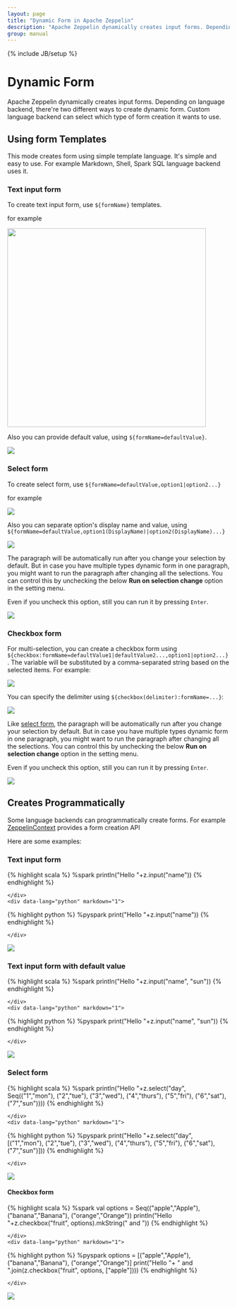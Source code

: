 ```yaml
---
layout: page
title: "Dynamic Form in Apache Zeppelin"
description: "Apache Zeppelin dynamically creates input forms. Depending on language backend, there're two different ways to create dynamic form."
group: manual
---
```

<!--
Licensed under the Apache License, Version 2.0 (the "License");
you may not use this file except in compliance with the License.
You may obtain a copy of the License at

http://www.apache.org/licenses/LICENSE-2.0

Unless required by applicable law or agreed to in writing, software
distributed under the License is distributed on an "AS IS" BASIS,
WITHOUT WARRANTIES OR CONDITIONS OF ANY KIND, either express or implied.
See the License for the specific language governing permissions and
limitations under the License.
-->
{% include JB/setup %}

# Dynamic Form

<div id="toc"></div>

Apache Zeppelin dynamically creates input forms. Depending on language backend, there're two different ways to create dynamic form.
Custom language backend can select which type of form creation it wants to use.

## Using form Templates

This mode creates form using simple template language. It's simple and easy to use. For example Markdown, Shell, Spark SQL language backend uses it.

### Text input form

To create text input form, use `${formName}` templates.

for example

<img class="img-responsive" src="/assets/themes/zeppelin/img/screenshots/form_input.png" width="450px" />


Also you can provide default value, using `${formName=defaultValue}`.

<img src="../assets/themes/zeppelin/img/screenshots/form_input_default.png" />


### Select form

To create select form, use `${formName=defaultValue,option1|option2...}`

for example

<img src="../assets/themes/zeppelin/img/screenshots/form_select.png" />

Also you can separate option's display name and value, using `${formName=defaultValue,option1(DisplayName)|option2(DisplayName)...}`

<img src="../assets/themes/zeppelin/img/screenshots/form_select_displayname.png" />

The paragraph will be automatically run after you change your selection by default.
But in case you have multiple types dynamic form in one paragraph, you might want to run the paragraph after changing all the selections.
You can control this by unchecking the below **Run on selection change** option in the setting menu.

Even if you uncheck this option, still you can run it by pressing `Enter`.

<img src="../assets/themes/zeppelin/img/screenshots/selectForm-checkbox.png" />

### Checkbox form

For multi-selection, you can create a checkbox form using `${checkbox:formName=defaultValue1|defaultValue2...,option1|option2...}`. The variable will be substituted by a comma-separated string based on the selected items. For example:

<img src="../assets/themes/zeppelin/img/screenshots/form_checkbox.png">

You can specify the delimiter using `${checkbox(delimiter):formName=...}`:

<img src="../assets/themes/zeppelin/img/screenshots/form_checkbox_delimiter.png">

Like [select form](#select-form), the paragraph will be automatically run after you change your selection by default.
But in case you have multiple types dynamic form in one paragraph, you might want to run the paragraph after changing all the selections.
You can control this by unchecking the below **Run on selection change** option in the setting menu.

Even if you uncheck this option, still you can run it by pressing `Enter`.

<img src="../assets/themes/zeppelin/img/screenshots/selectForm-checkbox.png" />

## Creates Programmatically

Some language backends can programmatically create forms. For example [ZeppelinContext](../interpreter/spark.html#zeppelincontext) provides a form creation API

Here are some examples:

### Text input form
<div class="codetabs">
    <div data-lang="scala" markdown="1">

{% highlight scala %}
%spark
println("Hello "+z.input("name"))
{% endhighlight %}

    </div>
    <div data-lang="python" markdown="1">

{% highlight python %}
%pyspark
print("Hello "+z.input("name"))
{% endhighlight %}

    </div>
</div>
<img src="../assets/themes/zeppelin/img/screenshots/form_input_prog.png" />

### Text input form with default value
<div class="codetabs">
    <div data-lang="scala" markdown="1">

{% highlight scala %}
%spark
println("Hello "+z.input("name", "sun")) 
{% endhighlight %}

    </div>
    <div data-lang="python" markdown="1">

{% highlight python %}
%pyspark
print("Hello "+z.input("name", "sun"))
{% endhighlight %}

    </div>
</div>
<img src="../assets/themes/zeppelin/img/screenshots/form_input_default_prog.png" />

### Select form
<div class="codetabs">
    <div data-lang="scala" markdown="1">

{% highlight scala %}
%spark
println("Hello "+z.select("day", Seq(("1","mon"),
                                    ("2","tue"),
                                    ("3","wed"),
                                    ("4","thurs"),
                                    ("5","fri"),
                                    ("6","sat"),
                                    ("7","sun"))))
{% endhighlight %}

    </div>
    <div data-lang="python" markdown="1">

{% highlight python %}
%pyspark
print("Hello "+z.select("day", [("1","mon"),
                                ("2","tue"),
                                ("3","wed"),
                                ("4","thurs"),
                                ("5","fri"),
                                ("6","sat"),
                                ("7","sun")]))
{% endhighlight %}

    </div>
</div>
<img src="../assets/themes/zeppelin/img/screenshots/form_select_prog.png" />

#### Checkbox form
<div class="codetabs">
    <div data-lang="scala" markdown="1">

{% highlight scala %}
%spark
val options = Seq(("apple","Apple"), ("banana","Banana"), ("orange","Orange"))
println("Hello "+z.checkbox("fruit", options).mkString(" and "))
{% endhighlight %}

    </div>
    <div data-lang="python" markdown="1">

{% highlight python %}
%pyspark
options = [("apple","Apple"), ("banana","Banana"), ("orange","Orange")]
print("Hello "+ " and ".join(z.checkbox("fruit", options, ["apple"])))
{% endhighlight %}

    </div>
</div>
<img src="../assets/themes/zeppelin/img/screenshots/form_checkbox_prog.png" />
